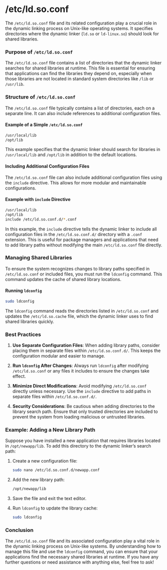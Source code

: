 # /etc/ld.so.conf

The `/etc/ld.so.conf` file and its related configuration play a crucial role in the dynamic linking process on Unix-like operating systems. It specifies directories where the dynamic linker (`ld.so` or `ld-linux.so`) should look for shared libraries.

### Purpose of `/etc/ld.so.conf`

The `/etc/ld.so.conf` file contains a list of directories that the dynamic linker searches for shared libraries at runtime. This file is essential for ensuring that applications can find the libraries they depend on, especially when those libraries are not located in standard system directories like `/lib` or `/usr/lib`.

### Structure of `/etc/ld.so.conf`

The `/etc/ld.so.conf` file typically contains a list of directories, each on a separate line. It can also include references to additional configuration files.

#### Example of a Simple `/etc/ld.so.conf`

```sh
/usr/local/lib
/opt/lib
```

This example specifies that the dynamic linker should search for libraries in `/usr/local/lib` and `/opt/lib` in addition to the default locations.

#### Including Additional Configuration Files

The `/etc/ld.so.conf` file can also include additional configuration files using the `include` directive. This allows for more modular and maintainable configurations.

#### Example with `include` Directive

```sh
/usr/local/lib
/opt/lib
include /etc/ld.so.conf.d/*.conf
```

In this example, the `include` directive tells the dynamic linker to include all configuration files in the `/etc/ld.so.conf.d/` directory with a `.conf` extension. This is useful for package managers and applications that need to add library paths without modifying the main `/etc/ld.so.conf` file directly.

### Managing Shared Libraries

To ensure the system recognizes changes to library paths specified in `/etc/ld.so.conf` or included files, you must run the `ldconfig` command. This command updates the cache of shared library locations.

#### Running `ldconfig`

```sh
sudo ldconfig
```

The `ldconfig` command reads the directories listed in `/etc/ld.so.conf` and updates the `/etc/ld.so.cache` file, which the dynamic linker uses to find shared libraries quickly.

### Best Practices

1. **Use Separate Configuration Files**: When adding library paths, consider placing them in separate files within `/etc/ld.so.conf.d/`. This keeps the configuration modular and easier to manage.
   
2. **Run `ldconfig` After Changes**: Always run `ldconfig` after modifying `/etc/ld.so.conf` or any files it includes to ensure the changes take effect.

3. **Minimize Direct Modifications**: Avoid modifying `/etc/ld.so.conf` directly unless necessary. Use the `include` directive to add paths in separate files within `/etc/ld.so.conf.d/`.

4. **Security Considerations**: Be cautious when adding directories to the library search path. Ensure that only trusted directories are included to prevent the system from loading malicious or untrusted libraries.

### Example: Adding a New Library Path

Suppose you have installed a new application that requires libraries located in `/opt/newapp/lib`. To add this directory to the dynamic linker’s search path:

1. Create a new configuration file:

   ```sh
   sudo nano /etc/ld.so.conf.d/newapp.conf
   ```

2. Add the new library path:

   ```sh
   /opt/newapp/lib
   ```

3. Save the file and exit the text editor.

4. Run `ldconfig` to update the library cache:

   ```sh
   sudo ldconfig
   ```

### Conclusion

The `/etc/ld.so.conf` file and its associated configuration play a vital role in the dynamic linking process on Unix-like systems. By understanding how to manage this file and use the `ldconfig` command, you can ensure that your applications find the necessary shared libraries at runtime. If you have any further questions or need assistance with anything else, feel free to ask!
